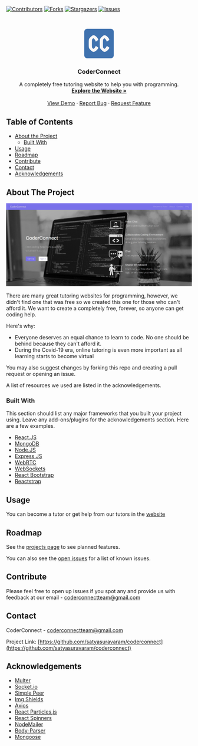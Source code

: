 [![Contributors][contributors-shield]][contributors-url]
[![Forks][forks-shield]][forks-url]
[![Stargazers][stars-shield]][stars-url]
[![Issues][issues-shield]][issues-url]



<!-- PROJECT LOGO -->
<br />
<p align="center">
  <a href="https://github.com/satyasuravaram/coderconnect">
    <img src="./client/public/icons/android-chrome-512x512.png" alt="Logo" width="80" height="80">
  </a>

  <h3 align="center">CoderConnect</h3>

  <p align="center">
    A completely free tutoring website to help you with programming.
    <br />
    <a href="https://coderconnect.herokuapp.com"><strong>Explore the Website »</strong></a>
    <br />
    <br />
    <a href="https://youtu.be/IsCxz8E5rVw">View Demo</a>
    ·
    <a href="https://github.com/satyasuravaram/coderconnect/issues">Report Bug</a>
    ·
    <a href="https://github.com/satyasuravaram/coderconnect/issues">Request Feature</a>
  </p>
</p>



<!-- TABLE OF CONTENTS -->
## Table of Contents

* [About the Project](#about-the-project)
  * [Built With](#built-with)
* [Usage](#usage)
* [Roadmap](#roadmap)
* [Contribute](#contribute)
* [Contact](#contact)
* [Acknowledgements](#acknowledgements)



<!-- ABOUT THE PROJECT -->
## About The Project

[![Product Name Screen Shot][product-screenshot]](https://example.com)

There are many great tutoring websites for programming, however, we didn't find one that was free so we created this one for those who can't afford it. We want to create a completely free, forever, so anyone can get coding help.

Here's why:
* Everyone deserves an equal chance to learn to code. No one should be behind because they can't afford it.
* During the Covid-19 era, online tutoring is even more important as all learning starts to become virtual

You may also suggest changes by forking this repo and creating a pull request or opening an issue.

A list of resources we used are listed in the acknowledgements.

### Built With
This section should list any major frameworks that you built your project using. Leave any add-ons/plugins for the acknowledgements section. Here are a few examples.
* [React.JS](https://reactjs.org)
* [MongoDB](https://www.mongodb.com/)
* [Node.JS](https://nodejs.org)
* [Express.JS](https://expressjs.com/)
* [WebRTC](https://webrtc.org/)
* [WebSockets](https://www.websocket.org/)
* [React Bootstrap](https://react-bootstrap.github.io/)
* [Reactstrap](https://reactstrap.github.io/)


<!-- USAGE EXAMPLES -->
## Usage

You can become a tutor or get help from our tutors in the [website](https://coderconnect.herokuapp.com)



<!-- ROADMAP -->
## Roadmap

See the [projects page](https://github.com/satyasuravaram/coderconnect/projects) to see planned features.

You can also see the [open issues](https://github.com/satyasuravaram/coderconnect/issues) for a list of known issues.

<!-- CONTRIBUTE -->
## Contribute

Please feel free to open up issues if you spot any and provide us with feedback at our email - coderconnectteam@gmail.com

<!-- CONTACT -->
## Contact

CoderConnect - coderconnectteam@gmail.com

Project Link: [https://github.com/satyasuravaram/coderconnect](https://github.com/satyasuravaram/coderconnect)



<!-- ACKNOWLEDGEMENTS -->
## Acknowledgements
* [Multer](https://github.com/expressjs/multer)
* [Socket.io](https://socket.io/)
* [Simple Peer](https://github.com/feross/simple-peer)
* [Img Shields](https://shields.io)
* [Axios](https://github.com/axios/axios)
* [React Particles.js](https://github.com/Wufe/react-particles-js)
* [React Spinners](https://github.com/davidhu2000/react-spinners)
* [NodeMailer](https://nodemailer.com/about/)
* [Body-Parser](https://github.com/expressjs/body-parser)
* [Mongoose](https://mongoosejs.com/)



<!-- MARKDOWN LINKS & IMAGES -->
<!-- https://www.markdownguide.org/basic-syntax/#reference-style-links -->
[contributors-shield]: https://img.shields.io/github/contributors/satyasuravaram/coderconnect.svg?style=flat-square
[contributors-url]: https://github.com/satyasuravaram/coderconnect/graphs/contributors
[forks-shield]: https://img.shields.io/github/forks/satyasuravaram/coderconnect.svg?style=flat-square
[forks-url]: https://github.com/satyasuravaram/coderconnect/network/members
[stars-shield]: https://img.shields.io/github/stars/satyasuravaram/coderconnect.svg?style=flat-square
[stars-url]: https://github.com/satyasuravaram/coderconnect/stargazers
[issues-shield]: https://img.shields.io/github/issues/satyasuravaram/coderconnect.svg?style=flat-square
[issues-url]: https://github.com/satyasuravaram/coderconnect/issues
[product-screenshot]: ./client/public/images/landingPage.jpg